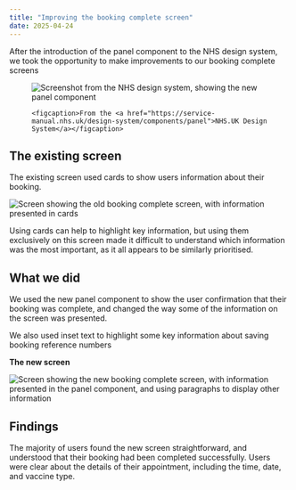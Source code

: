 ```yaml
---
title: "Improving the booking complete screen"
date: 2025-04-24
---
```


After the introduction of the panel component to the NHS design system, we took the opportunity to make improvements to our booking complete screens

<figure>

![Screenshot from the NHS design system, showing the new panel component](panelcomponent.png)


    <figcaption>From the <a href="https://service-manual.nhs.uk/design-system/components/panel">NHS.UK Design System</a></figcaption>
</figure>

## The existing screen 

The existing screen used cards to show users information about their booking.

![Screen showing the old booking complete screen, with information presented in cards](bookingcompleteold.png)

Using cards can help to highlight key information, but using them exclusively on this screen made it difficult to understand which information was the most important, as it all appears to be similarly prioritised.

## What we did
 
We used the new panel component to show the user confirmation that their booking was complete, and changed the way some of the information on the screen was presented.  

We also used inset text to highlight some key information about saving booking reference numbers



**The new screen**

![Screen showing the new booking complete screen, with information presented in the panel component, and using paragraphs to display other information](bookingcompletenew.png)


## Findings

The majority of users found the new screen straightforward, and understood that their booking had been completed successfully.  Users were clear about the details of their appointment, including the time, date, and vaccine type.

